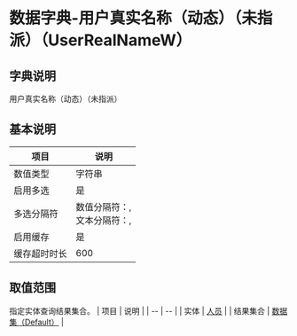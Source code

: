 # 数据字典-用户真实名称（动态）（未指派）（UserRealNameW）
## 字典说明
用户真实名称（动态）（未指派）

## 基本说明
| 项目 | 说明 |
| -- | -- |
| 数值类型 | 字符串 |
| 启用多选 | 是 |
| 多选分隔符 | 数值分隔符：,<br>文本分隔符：, |
| 启用缓存 | 是 |
| 缓存超时时长 | 600 |

## 取值范围
指定实体查询结果集合。
| 项目 | 说明 |
| -- | -- |
| 实体 | [人员](../module/ou/SysEmployee) |
| 结果集合 | [数据集（Default）]() |

